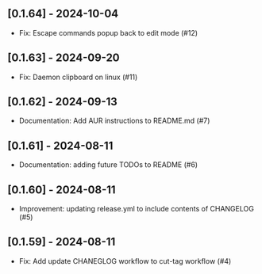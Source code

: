 
## [0.1.64] - 2024-10-04

- Fix: Escape commands popup back to edit mode (#12)


## [0.1.63] - 2024-09-20

- Fix: Daemon clipboard on linux (#11)


## [0.1.62] - 2024-09-13

- Documentation: Add AUR instructions to README.md (#7)


## [0.1.61] - 2024-08-11

- Documentation: adding future TODOs to README (#6)


## [0.1.60] - 2024-08-11

- Improvement: updating release.yml to include contents of CHANGELOG (#5)


## [0.1.59] - 2024-08-11

- Fix: Add update CHANEGLOG workflow to cut-tag workflow (#4)


